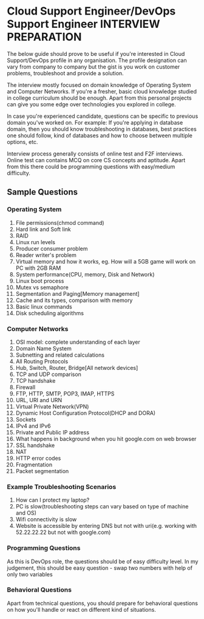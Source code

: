 # Cloud Support Engineer/DevOps Support Engineer INTERVIEW PREPARATION
The below guide should prove to be useful if you're interested in Cloud Support/DevOps profile in any organisation. The profile designation can vary from company to company but the gist is you work on customer problems, troubleshoot and provide a solution.

The interview mostly focused on domain knowledge of Operating System and Computer Networks. If you're a fresher, basic cloud knowledge studied in college curriculum should be enough. Apart from this personal projects can give you some edge over technologies you explored in college. 

In case you're experienced candidate, questions can be specific to previous domain you've worked on.
For example: If you're applying in database domain, then you should know troubleshooting in databases, best practices one should follow, kind of databases and how to choose between multiple options, etc.

Interview process generally consists of online test and F2F interviews. Online test can contains MCQ on core CS concepts and aptitude. Apart from this there could be programming questions with easy/medium difficulty.

## Sample Questions
### Operating System
1. File permissions(chmod command)
2. Hard link and Soft link
3. RAID
4. Linux run levels
5. Producer consumer problem
6. Reader writer's problem
7. Virtual memory and how it works, eg. How will a 5GB game will work on PC with 2GB RAM
8. System performance(CPU, memory, Disk and Network)
9. Linux boot process
10. Mutex vs semaphore
11. Segmentation and Paging[Memory management]
12. Cache and its types, comparison with memory
13. Basic linux commands
14. Disk scheduling algorithms

### Computer Networks
1. OSI model: complete understanding of each layer
2. Domain Name System
3. Subnetting and related calculations
4. All Routing Protocols
5. Hub, Switch, Router, Bridge[All network devices]
6. TCP and UDP comparison
7. TCP handshake
8. Firewall
9. FTP, HTTP, SMTP, POP3, IMAP, HTTPS
10. URL, URI and URN
11. Virtual Private Network(VPN)
12. Dynamic Host Configuration Protocol(DHCP and DORA)
13. Sockets
14. IPv4 and IPv6
15. Private and Public IP address
16. What happens in background when you hit google.com on web browser
17. SSL handshake
18. NAT
19. HTTP error codes
20. Fragmentation
21. Packet segmentation

### Example Troubleshooting Scenarios
1. How can I protect my laptop?
2. PC is slow(troubleshooting steps can vary based on type of machine and OS)
3. Wifi connectivity is slow
4. Website is accessible by entering DNS but not with uri(e.g. working with 52.22.22.22 but not with google.com)

### Programming Questions
As this is DevOps role, the questions should be of easy difficulty level.
In my judgement, this should be easy question - swap two numbers with help of only two variables

### Behavioral Questions
Apart from technical questions, you should prepare for behavioral questions on how you'll handle or react on different kind of situations.
